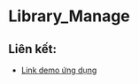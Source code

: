 # Library_Manage


## Liên kết:
- [Link demo ứng dụng](https://www.youtube.com/watch?v=3CrQXZKHcOY)
